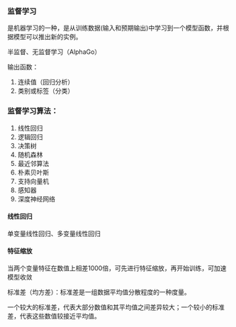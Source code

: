### 监督学习
是机器学习的一种，是从训练数据(输入和预期输出)中学习到一个模型函数，并根据模型可以推出新的实例。

半监督、无监督学习（AlphaGo）

输出函数：
1. 连续值（回归分析）
2. 类别或标签（分类）

### 监督学习算法：
1. 线性回归
2. 逻辑回归
3. 决策树
4. 随机森林
5. 最近邻算法
6. 朴素贝叶斯
7. 支持向量机
8. 感知器
9. 深度神经网络

#### 线性回归
单变量线性回归、多变量线性回归

#### 特征缩放
当两个变量特征在数值上相差1000倍，可先进行特征缩放，再开始训练，可加速模型收敛

标准差（均方差）：标准差是一组数据平均值分散程度的一种度量。

一个较大的标准差，代表大部分数值和其平均值之间差异较大；一个较小的标准差，代表这些数值较接近平均值。 


